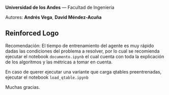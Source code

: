 **Universidad de los Andes** — Facultad de Ingeniería

Autores: **Andrés Vega**, **David Méndez-Acuña**

## **Reinforced Logo**

Recomendación: El tiempo de entrenamiento del agente es muy rápido dadas las condiciones del problema a resolver, por lo cual se recomienda ejecutar el notebook `documento.ipynb` el cual cuenta con toda la explicación de los algoritmos y las métricas a tomar en cuenta.

En caso de querer ejecutar una variante que carga qtables preentrenadas, ejecutar el notebook `load_qtable.ipynb`

Muchas gracias.
